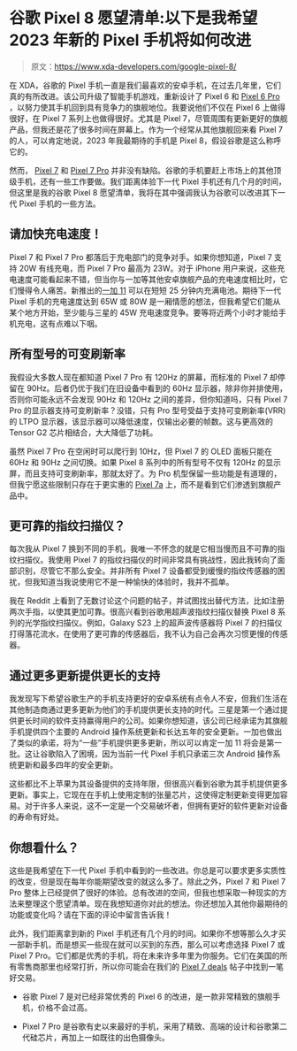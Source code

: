 # 谷歌 Pixel 8 愿望清单:以下是我希望 2023 年新的 Pixel 手机将如何改进

> 原文：<https://www.xda-developers.com/google-pixel-8/>

在 XDA，谷歌的 Pixel 手机一直是我们最喜欢的安卓手机，在过去几年里，它们真的有所改进。该公司升级了智能手机游戏，重新设计了 Pixel 6 和 [Pixel 6 Pro](https://www.xda-developers.com/google-pixel-6-pro-review/) ，以努力使其手机回到具有竞争力的旗舰地位。我要说他们不仅在 Pixel 6 上做得很好，在 Pixel 7 系列上也做得很好。尤其是 Pixel 7，尽管周围有更新更好的旗舰产品，但我还是花了很多时间在屏幕上。作为一个经常从其他旗舰回来看 Pixel 7 的人，可以肯定地说，2023 年我最期待的手机是 Pixel 8，假设谷歌是这么称呼它的。

然而， [Pixel 7](https://www.xda-developers.com/google-pixel-7-review/) 和 [Pixel 7 Pro](https://www.xda-developers.com/google-pixel-7-pro-review/) 并非没有缺陷。谷歌的手机要赶上市场上的其他顶级手机，还有一些工作要做。我们距离体验下一代 Pixel 手机还有几个月的时间，但这里是我的谷歌 Pixel 8 愿望清单，我将在其中强调我认为谷歌可以改进其下一代 Pixel 手机的一些方法。

## 请加快充电速度！

Pixel 7 和 Pixel 7 Pro 都落后于充电部门的竞争对手。如果你想知道，Pixel 7 支持 20W 有线充电，而 Pixel 7 Pro 最高为 23W。对于 iPhone 用户来说，这些充电速度可能看起来不错，但当你与一加等其他安卓旗舰产品的充电速度相比时，它们慢得令人痛苦。新推出的[一加 11](https://www.xda-developers.com/oneplus-11-review/) 可以在短短 25 分钟内充满电池。期待下一代 Pixel 手机的充电速度达到 65W 或 80W 是一厢情愿的想法，但我希望它们能从某个地方开始，至少能与三星的 45W 充电速度竞争。要等将近两个小时才能给手机充电，这有点难以下咽。

## 所有型号的可变刷新率

我假设大多数人现在都知道 Pixel 7 Pro 有 120Hz 的屏幕，而标准的 Pixel 7 却停留在 90Hz。后者仍优于我们在旧设备中看到的 60Hz 显示器，除非你并排使用，否则你可能永远不会发现 90Hz 和 120Hz 之间的差异，但你知道吗，只有 Pixel 7 Pro 的显示器支持可变刷新率？没错，只有 Pro 型号受益于支持可变刷新率(VRR)的 LTPO 显示器，该显示器可以降低速度，仅输出必要的帧数。这与更高效的 Tensor G2 芯片相结合，大大降低了功耗。

虽然 Pixel 7 Pro 在空闲时可以爬行到 10Hz，但 Pixel 7 的 OLED 面板只能在 60Hz 和 90Hz 之间切换。如果 Pixel 8 系列中的所有型号不仅有 120Hz 的显示屏，而且支持可变刷新率，那就太好了。为 Pro 机型保留一些功能是有道理的，但我宁愿这些限制只存在于更实惠的 [Pixel 7a](https://www.xda-developers.com/google-pixel-7a/) 上，而不是看到它们渗透到旗舰产品中。

## 更可靠的指纹扫描仪？

每次我从 Pixel 7 换到不同的手机，我唯一不怀念的就是它相当慢而且不可靠的指纹扫描仪。我使用 Pixel 7 的指纹扫描仪的时间非常具有挑战性，因此我转向了面部识别，尽管它不那么安全。并非所有 Pixel 7 设备都受到缓慢的指纹传感器的困扰，但我知道当我说使用它不是一种愉快的体验时，我并不孤单。

我在 Reddit 上看到了无数讨论这个问题的帖子，并试图找出替代方法，比如注册两次手指，以使其更加可靠。很高兴看到谷歌用超声波指纹扫描仪替换 Pixel 8 系列的光学指纹扫描仪。例如，Galaxy S23 上的超声波传感器将 Pixel 7 的扫描仪打得落花流水，在使用了更可靠的传感器后，我不认为自己会再次习惯更慢的传感器。

## 通过更多更新提供更长的支持

我发现写下希望谷歌生产的手机支持更好的安卓系统有点令人不安，但我们生活在其他制造商通过更多更新为他们的手机提供更长支持的时代。三星是第一个通过提供更长时间的软件支持赢得用户的公司。如果你想知道，该公司已经承诺为其旗舰手机提供四个主要的 Android 操作系统更新和长达五年的安全更新。一加也做出了类似的承诺，将为“一些”手机提供更多更新，所以可以肯定一加 11 将会是第一批。这让谷歌陷入了困境，因为当前一代 Pixel 手机只承诺三次 Android 操作系统更新和最多四年的安全更新。

这些都比不上苹果为其设备提供的支持年限，但很高兴看到谷歌为其手机提供更多更新。事实上，它现在在手机上使用定制的张量芯片，这使得定制更新变得更加容易。对于许多人来说，这不一定是一个交易破坏者，但拥有更好的软件更新对设备的寿命有好处。

## 你想看什么？

这些是我希望在下一代 Pixel 手机中看到的一些改进。你总是可以要求更多实质性的改变，但是现在每年你能期望改变的就这么多了。除此之外，Pixel 7 和 Pixel 7 Pro 整体上已经提供了很好的体验。总有改进的空间，但我也想采取一种现实的方法来整理这个愿望清单。现在我想知道你对此的想法。你还想加入其他你最期待的功能或变化吗？请在下面的评论中留言告诉我！

此外，我们距离拿到新的 Pixel 手机还有几个月的时间。如果你不想等那么久才买一部新手机，而是想买一些现在就可以买到的东西，那么可以考虑选择 Pixel 7 或 Pixel 7 Pro。它们都是优秀的手机，将在未来许多年里为你服务。它们在美国的所有零售商那里也经常打折，所以你可能会在我们的 [Pixel 7 deals](https://www.xda-developers.com/best-google-pixel-7-deals/) 帖子中找到一笔好交易。

*   谷歌 Pixel 7 是对已经非常优秀的 Pixel 6 的改进，是一款非常精致的旗舰手机，价格不会过高。

*   Pixel 7 Pro 是谷歌有史以来最好的手机，采用了精致、高端的设计和谷歌第二代硅芯片，再加上一如既往的出色摄像头。